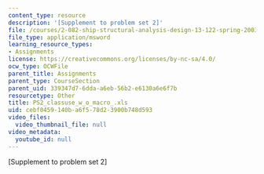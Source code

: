 ```yaml
---
content_type: resource
description: '[Supplement to problem set 2]'
file: /courses/2-082-ship-structural-analysis-design-13-122-spring-2003/cebf0459140ba6f578d23900b748d593_PS2_classuse_w_o_macro_.xls
file_type: application/msword
learning_resource_types:
- Assignments
license: https://creativecommons.org/licenses/by-nc-sa/4.0/
ocw_type: OCWFile
parent_title: Assignments
parent_type: CourseSection
parent_uid: 339347d7-6dda-a6eb-56b2-e6130a6e6f7b
resourcetype: Other
title: PS2_classuse_w_o_macro_.xls
uid: cebf0459-140b-a6f5-78d2-3900b748d593
video_files:
  video_thumbnail_file: null
video_metadata:
  youtube_id: null
---
```

[Supplement to problem set 2]